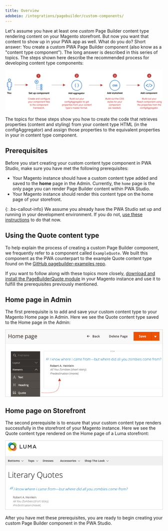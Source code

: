 ```yaml
---
title: Overview
adobeio: /integrations/pagebuilder/custom-components/
---
```


Let's assume you have at least one _custom_ Page Builder content type rendering content on your Magento storefront. But now you want that content to show up in your PWA app as well. What do you do? Short answer: You create a custom PWA Page Builder component (also know as a "content type component"). The long answer is described in this series of topics. The steps shown here describe the recommended process for developing content type components:

![Overview of steps](images/OverviewSteps.svg)

The topics for these steps show you how to create the code that retrieves properties (content and styling) from your content type HTML (in the configAggregator) and assign those properties to the equivalent properties in your in content type component.

## Prerequisites

Before you start creating your custom content type component in PWA Studio, make sure you have met the following prerequisites:

-   Your Magento instance should have a custom content type added and saved to the **home** page in the Admin. Currently, the `home` page is the only page you can render Page Builder content within PWA Studio.
-   Your Magento instance should render this content type on the home page of your storefront.

{: .bs-callout-info}
We assume you already have the PWA Studio set up and running in your development environment. If you do not, [use these instructions][] to do that now.

## Using the Quote content type

To help explain the process of creating a custom Page Builder component, we frequently refer to a component called `ExampleQuote`. We built this component as the PWA counterpart to the example Quote content type found on the [GitHub pagebuilder-examples repo][].

If you want to follow along with these topics more closely, [download and install the PageBuilderQuote module][] in your Magento instance and use it to fulfill the prerequisites previously mentioned.

## Home page in Admin

The first prerequisite is to add and save your custom content type to your Magento Home page in Admin. Here we see the Quote content type saved to the Home page in the Admin:

![PageBuilderQuote in Admin](images/PageBuilderQuoteAdmin.png)

## Home page on Storefront

The second prerequisite is to ensure that your custom content type renders successfully in the storefront of your Magento instance. Here we see the Quote content type rendered on the Home page of a Luma storefront:

![PageBuilderQuote on Storefront](images/PageBuilderQuoteStorefront.png)

After you have met these prerequisites, you are ready to begin creating your custom Page Builder component in the PWA Studio.

[use these instructions]: <{% link venia-pwa-concept/setup/index.md %}>

[download and install the pagebuilderquote module]: https://github.com/commerce-docs/pagebuilder-examples/tree/master/Quote/Custom

[github pagebuilder-examples repo]: https://github.com/commerce-docs/pagebuilder-examples/tree/master/Quote/Custom
